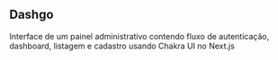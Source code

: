 ## Dashgo
Interface de um painel administrativo contendo fluxo de autenticação, dashboard, listagem e cadastro usando Chakra UI no Next.js